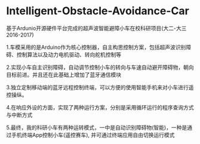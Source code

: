 # Intelligent-Obstacle-Avoidance-Car
基于Ardunio开源硬件平台完成的超声波智能避障小车在校科研项目(大二-大三 2016-2017)

1.车模采用的是Arduino作为核心控制器，自主构思控制方案，包括超声波识别障碍、控制算法以及动力电机驱动、转向舵机控制等

2.实现小车自主识别障碍，自动调节控制小车的转向与车速自动避开障碍物，朝向目标前进。并且还在此基础上增加了蓝牙通信模块

3.独立定制移动端的蓝牙远程控制终端，可以方便的使用智能手机来对小车进行遥控操纵。

4.在响应外设的方面，实现了两种运行方案，分别是采用循环运行的程序查询方式与中断方式

5.最终，我的科研小车有两种运转模式，一中是自动识别障碍物(智能)，一种是通过手机终端App控制小车(遥控赛车), 并可通过终端应用自由切换运行模式

